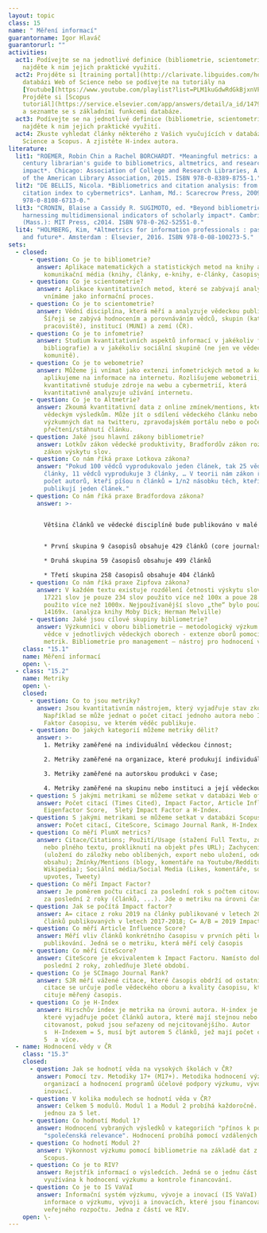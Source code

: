 ```yaml
---
layout: topic
class: 15
name: " Měření informací"
guarantorname: Igor Hlaváč
guarantorurl: ""
activities:
  act1: Podívejte se na jednotlivé definice (bibliometrie, scientometrie, …) a
    najděte k nim jejich praktické využití.
  act2: Projděte si [training portal](http://clarivate.libguides.com/home) k
    databázi Web of Science nebo se podívejte na tutoriály na
    [Youtube](https://www.youtube.com/playlist?list=PLM1kuGdwRdGkBjxnVPR0PL5Y2zDuw9d1s).
    Projděte si [Scopus
    tutoriál](https://service.elsevier.com/app/answers/detail/a_id/14799/supporthub/scopus/)
    a seznamte se s základními funkcemi databáze.
  act3: Podívejte se na jednotlivé definice (bibliometrie, scientometrie, …) a
    najděte k nim jejich praktické využití.
  act4: Zkuste vyhledat články některého z Vašich vyučujících v databázích Web of
    Science a Scopus. A zjistěte H-index autora.
literature:
  lit1: "ROEMER, Robin Chin a Rachel BORCHARDT. *Meaningful metrics: a 21st
    century librarian's guide to bibliometrics, altmetrics, and research
    impact*. Chicago: Association of College and Research Libraries, A division
    of the American Library Association, 2015. ISBN 978-0-8389-8755-1."
  lit2: "DE BELLIS, Nicola. *Bibliometrics and citation analysis: from the Science
    citation index to cybermetrics*. Lanham, Md.: Scarecrow Press, 2009. ISBN
    978-0-8108-6713-0."
  lit3: "CRONIN, Blaise a Cassidy R. SUGIMOTO, ed. *Beyond bibliometrics:
    harnessing multidimensional indicators of scholarly impact*. Cambridge
    (Mass.): MIT Press, c2014. ISBN 978-0-262-52551-0."
  lit4: "HOLMBERG, Kim, *Altmetrics for information professionals : past, present
    and future*. Amsterdam : Elsevier, 2016. ISBN 978-0-08-100273-5."
sets:
  - closed:
      - question: Co je to bibliometrie?
        answer: Aplikace matematických a statistických metod na knihy a další
          komunikační média (knihy, články, e-knihy, e-články, časopisy.
      - question: Co je scientometrie?
        answer: Aplikace kvantitativních metod, které se zabývají analýzou vědy, kterou
          vnímáme jako informační proces.
      - question: Co je to scientometrie?
        answer: Vědní disciplína, která měří a analyzuje vědeckou publikační činnost.
          Šířeji se zabývá hodnocením a porovnáváním vědců, skupin (katedra,
          pracoviště), institucí (MUNI) a zemí (ČR).
      - question: Co je to infometrie?
        answer: Studium kvantitativních aspektů informací v jakékoliv formě (ne jen
          bibliografie) a v jakékoliv sociální skupině (ne jen ve vědecké
          komunitě).
      - question: Co je to webometrie?
        answer: Můžeme ji vnímat jako extenzi infometrických metod a konceptů, které
          aplikujeme na informace na internetu. Rozlišujeme webometrii, která
          kvantitativně studuje zdroje na webu a cybermetrií, která
          kvantitativně analyzuje užívání internetu.
      - question: Co je to Altmetrie?
        answer: Zkoumá kvantitativní data z online zmínek/mentions, které se vztahují k
          vědeckým výsledkům. Může jít o sdílení vědeckého článku nebo
          výzkumných dat na twitteru, zpravodajském portálu nebo o počet
          přečtení/stáhnutí článku.
      - question: Jaké jsou hlavní zákony bibliometrie?
        answer: Lotkův zákon vědecké produktivity, Bradfordův zákon rozptylu, Zipfův
          zákon výskytu slov.
      - question: Co nám říká praxe Lotkova zákona?
        answer: "Pokud 100 vědců vyprodukovalo jeden článek, tak 25 vědců vyprodukuje 2
          články, 11 vědců vyprodukuje 3 články, … V teorii nám zákon říká:
          počet autorů, kteří píšou n článků = 1/n2 násobku těch, kteří
          publikují jeden článek."
      - question: Co nám říká praxe Bradfordova zákona?
        answer: >-
          

          Většina článků ve vědecké disciplíně bude publikováno v malé skupině hlavních časopisů (core journals), zatímco zbytek článků je rozptýleno ve velkém počtu časopisů. Prakticky:


          * První skupina 9 časopisů obsahuje 429 článků (core journals)

          * Druhá skupina 59 časopisů obsahuje 499 článků

          * Třetí skupina 258 časopisů obsahuje 404 článků
      - question: Co nám říká praxe Zipfova zákona?
        answer: V každém textu existuje rozdělení četnosti výskytu slov. Z unikátních
          17221 slov je pouze 234 slov použito více než 100x a poue 28 slov je
          použito více než 1000x. Nejpoužívanější slovo „the“ bylo použito
          14169x. (analýza knihy Moby Dick; Herman Melville)
      - question: Jaké jsou cílové skupiny bibliometrie?
        answer: Výzkumníci v oboru bibliometrie – metodologický výzkum. Bibliometrie pro
          vědce v jednotlivých vědeckých oborech - extenze oborů pomocí různých
          metrik. Bibliometrie pro management – nástroj pro hodnocení vědy.
    class: "15.1"
    name: Měření informací
    open: \-
  - class: "15.2"
    name: Metriky
    open: \-
    closed:
      - question: Co to jsou metriky?
        answer: Jsou kvantitativním nástrojem, který vyjadřuje stav zkoumaného objektu.
          Například se může jednat o počet citací jednoho autora nebo Impakt
          Faktor časopisu, ve kterém věděc publikuje.
      - question: Do jakých kategorií můžeme metriky dělit?
        answer: >-
          1. Metriky zaměřené na individuální vědeckou činnost;

          2. Metriky zaměřené na organizace, které produkují individuální vědeckou činnost;

          3. Metriky zaměřené na autorskou produkci v čase;

          4. Metriky zaměřené na skupinu nebo instituci a její vědeckou produkci v čase.
      - question: S jakými metrikami se můžeme setkat v databázi Web of Science?
        answer: Počet citací (Times Cited), Impact Factor, Article Influence Score,
          Eigenfactor Score,  5letý Impact Factor a H-Index.
      - question: S jakými metrikami se můžeme setkat v databázi Scopus?
        answer: Počet citací, CiteScore, Scimago Journal Rank, H-Index, PlumX Metrics.
      - question: Co měří PlumX metrics?
        answer: Citace/Citations; Použití/Usage (stažení Full Textu, zobrazení abstraktu
          nebo plného textu, prokliknutí na objekt přes URL); Zachycení/Capture
          (uložení do záložky nebo oblíbených, export nebo uložení, odebírání
          obsahu); Zmínky/Mentions (blogy, komentáře na Youtube/Redditu,
          Wikipedia); Sociální média/Social Media (Likes, komentáře, sdílení,
          upvotes, Tweety)
      - question: Co měří Impact Factor?
        answer: Je poměrem počtu citací za poslední rok s počtem citovatelných objektů
          za poslední 2 roky (článků, ...). Jde o metriku na úrovni časopisu.
      - question: Jak se počítá Impact factor?
        answer: A= citace z roku 2019 na články publikované v letech 2017-2018; B= počet
          článků publikovaných v letech 2017-2018; C= A/B = 2019 Impact Factor
      - question: Co měří Article Influence Score?
        answer: Měří vliv článků konkrétního časopisu v prvních pěti letech od jeho
          publikování. Jedná se o metriku, která měří celý časopis
      - question: Co měří CiteScore?
        answer: CiteScore je ekvivalentem k Impact Factoru. Namísto dokumentů za
          poslední 2 roky, zohledňuje 3leté období.
      - question: Co je SCImago Journal Rank?
        answer: SJR měří vážené citace, které časopis obdrží od ostatních článků. Váha
          citace se určuje podle vědeckého oboru a kvality časopisu, který
          cituje měřený časopis.
      - question: Co je H-Index
        answer: Hirschův index je metrika na úrovni autora. H-index je pořadové číslo,
          které vyjadřuje počet článků autora, které mají stejnou nebo vyšší
          citovanost, pokud jsou seřazeny od nejcitovanějšího. Autor
          s  H-Indexem = 5, musí být autorem 5 článků, jež mají počet citací
          5  a více.
  - name: Hodnocení vědy v ČR
    class: "15.3"
    closed:
      - question: Jak se hodnotí věda na vysokých školách v ČR?
        answer: Pomocí tzv. Metodiky 17+ (M17+). Metodika hodnocení výzkumných
          organizací a hodnocení programů účelové podpory výzkumu, vývoje a
          inovací.
      - question: V kolika modulech se hodnotí věda v ČR?
        answer: Celkem 5 modulů. Modul 1 a Modul 2 probíhá každoročně. Modul 3-5 probíhá
          jednou za 5 let.
      - question: Co hodnotí Modul 1?
        answer: Hodnocení vybraných výsledků v kategoriích "přínos k poznání" a
          "společenská relevance". Hodnocení probíhá pomocí vzdálených recenzí.
      - question: Co hodnotí Modul 2?
        answer: Výkonnost výzkumu pomocí bibliometrie na základě dat z Web of Science a
          Scopus.
      - question: Co je to RIV?
        answer: Rejstřík informací o výsledcích. Jedná se o jednu část ISVaVaI, která je
          využívána k hodnocení výzkumu a kontrole financování.
      - question: Co je to IS VaVaI
        answer: Informační systém výzkumu, vývoje a inovací (IS VaVaI) obsahuje
          informace o výzkumu, vývoji a inovacích, které jsou financovány z
          veřejného rozpočtu. Jedna z částí ve RIV.
    open: \-
---
```

